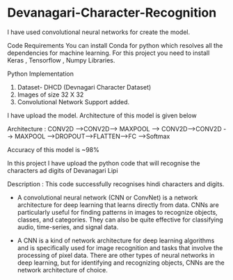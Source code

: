 # Devanagari-Character-Recognition
I have used convolutional neural networks  for create the model. 

Code Requirements
You can install Conda for python which resolves all the dependencies for machine learning.
For this project you need to install Keras , Tensorflow , Numpy Libraries. 

Python Implementation
1. Dataset- DHCD (Devnagari Character Dataset)
2. Images of size 32 X 32
3. Convolutional Network Support added.

I have upload the model. Architecture of this model is given below  

Architecture :   CONV2D -->CONV2D--> MAXPOOL --> CONV2D-->CONV2D --> MAXPOOL -->DROPOUT-->FLATTEN-->FC -->Softmax  

Accuracy of this model is ~98%  

In this project I have upload the python code that will recognise the characters ad digits of Devanagari Lipi   

Description : This code successfully recognises hindi characters and digits.

- A convolutional neural network (CNN or ConvNet) is a network architecture for deep learning that learns directly from data. CNNs are particularly useful for finding patterns in images to recognize objects, classes, and categories. They can also be quite effective for classifying audio, time-series, and signal data.

- A CNN is a kind of network architecture for deep learning algorithms and is specifically used for image recognition and tasks that involve the processing of pixel data. There are other types of neural networks in deep learning, but for identifying and recognizing objects, CNNs are the network architecture of choice.


<img scr="./90650dnn2.jpeg">
